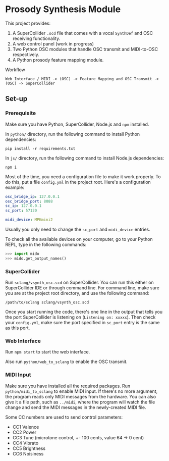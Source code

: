 # Prosody Synthesis Module

This project provides:
1. A SuperCollider `.scd` file that comes with a vocal `SynthDef` and OSC
   receiving functionality.
3. A web control panel (work in progress)
2. Two Python OSC modules that handle OSC transmit and MIDI-to-OSC respectively.
3. A Python prosody feature mapping module.

Workflow
```
Web Interface / MIDI -> (OSC) -> Feature Mapping and OSC Transmit -> (OSC) -> SuperCollider
```

## Set-up

### Prerequisite
Make sure you have Python, SuperCollider, Node.js and `npm` installed.

In `python/` directory, run the following command to install Python dependencies:
``` shell
pip install -r requirements.txt
```

In `js/` directory, run the following command to install Node.js dependencies:
``` shell
npm i
```

Most of the time, you need a configuration file to make it work properly. To do
this, put a file `config.yml` in the project root. Here's a configuration
example:

``` yaml
osc_bridge_ip: 127.0.0.1
osc_bridge_port: 8088
sc_ip: 127.0.0.1
sc_port: 57120

midi_device: MPKmini2
```

Usually you only need to change the `sc_port` and `midi_device` entries.

To check all the available devices on your computer, go to your Python REPL,
type in the following commands:

``` python
>>> import mido
>>> mido.get_output_names()
```

### SuperCollider

Run `sclang/vsynth_osc.scd` on SuperCollider. You can run this either on
SuperCollider IDE or through command line. For command line, make sure you are
at the project root directory, and use the following command:

```
/path/to/sclang sclang/vsynth_osc.scd
```

Once you start running the code, there's one line in the output that tells you
the port SuperCollider is listening on (`Listening on: xxxxx`). Then check your
`config.yml`, make sure the port specified in `sc_port` entry is the same as
this port.

### Web Interface

Run `npm start` to start the web interface.

Also run `python/web_to_sclang` to enable the OSC transmit.

### MIDI Input

Make sure you have installed all the required packages. Run
`python/midi_to_sclang` to enable MIDI input. If there's no more argument, the
program reads only MIDI messages from the hardware. You can also give it a file
path, such as `../midi`, where the program will watch the file change and send
the MIDI messages in the newly-created MIDI file.

Some CC numbers are used to send control parameters:
- CC1 Valence
- CC2 Power
- CC3 Tune (microtone control, +- 100 cents, value 64 -> 0 cent)
- CC4 Vibrato
- CC5 Brightness
- CC6 Noisiness
